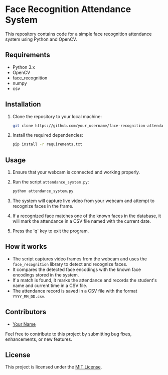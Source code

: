 # Face Recognition Attendance System

This repository contains code for a simple face recognition attendance system using Python and OpenCV.

## Requirements

- Python 3.x
- OpenCV
- face_recognition
- numpy
- csv

## Installation

1. Clone the repository to your local machine:

   ```bash
   git clone https://github.com/your_username/face-recognition-attendance.git
   ```

2. Install the required dependencies:

   ```bash
   pip install -r requirements.txt
   ```

## Usage

1. Ensure that your webcam is connected and working properly.

2. Run the script `attendance_system.py`:

   ```bash
   python attendance_system.py
   ```

3. The system will capture live video from your webcam and attempt to recognize faces in the frame.

4. If a recognized face matches one of the known faces in the database, it will mark the attendance in a CSV file named with the current date.

5. Press the 'q' key to exit the program.

## How it works

- The script captures video frames from the webcam and uses the `face_recognition` library to detect and recognize faces.
- It compares the detected face encodings with the known face encodings stored in the system.
- If a match is found, it marks the attendance and records the student's name and current time in a CSV file.
- The attendance record is saved in a CSV file with the format `YYYY_MM_DD.csv`.

## Contributors

- [Your Name](https://github.com/your_username)

Feel free to contribute to this project by submitting bug fixes, enhancements, or new features.

## License

This project is licensed under the [MIT License](LICENSE).
